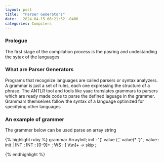 ```yaml
---
layout: post
title:  "Parser Generators"
date:   2024-04-15 06:21:52 -0400
categories: Compilers
---
```

### Prologue
The first stage of the compilation process is the pasring and undestanding  the sytax of the languages

### What are Parser Generators
Programs that recognize languages are called parsers or syntax analyzers. A grammar is just a set of rules, each one expressing the structure of a phrase. The ANTLR tool and tools like yaac translates grammars to parsers which are ready made code to parse the defined laguage in the grammer. Grammars themselves follow the syntax of a language optimized for specifying other languages

### An example of grammer
The grammer below can be used parse an array string 

{% highlight ruby %}
grammar ArrayInit;
init : '{' value (',' value)* '}' ;
value : init
      | INT
      ;
INT : [0-9]+ ;
WS : [ \t\n]+ -> skip ;

{% endhighlight %}

